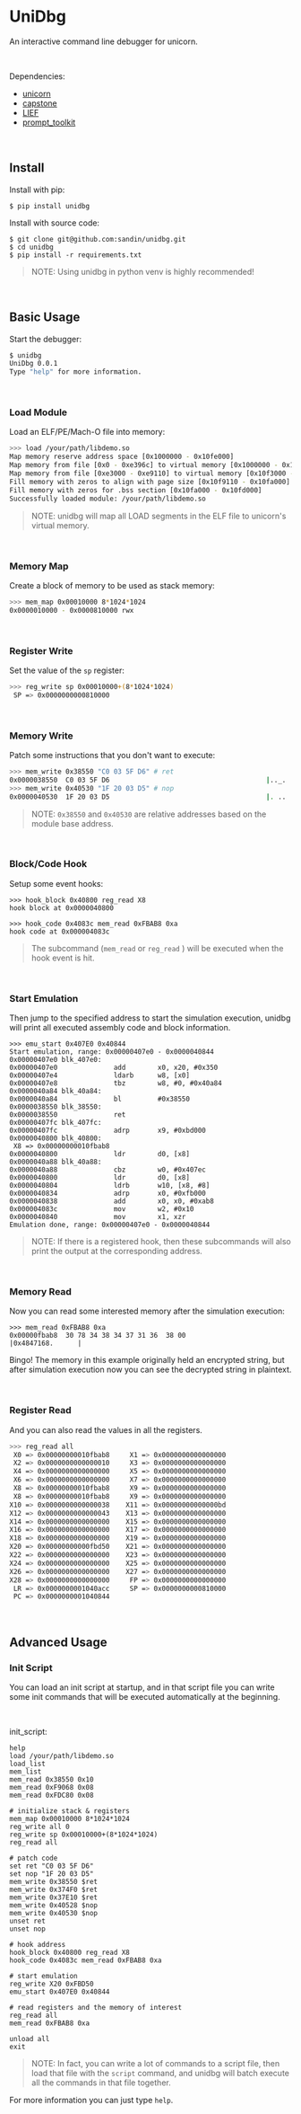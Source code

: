 # UniDbg

An interactive command line debugger for unicorn.

​      

Dependencies:

* [unicorn](https://github.com/unicorn-engine/unicorn)
* [capstone](https://github.com/capstone-engine/capstone)
* [LIEF](https://github.com/lief-project/LIEF)
* [prompt_toolkit](https://github.com/prompt-toolkit/python-prompt-toolkit)

​              

## Install

Install with pip:
```
$ pip install unidbg
```

Install with source code:
```
$ git clone git@github.com:sandin/unidbg.git
$ cd unidbg
$ pip install -r requirements.txt
```

> NOTE: Using unidbg in python venv is highly recommended!

​                          

## Basic Usage

Start the debugger:

```bash
$ unidbg
UniDbg 0.0.1
Type "help" for more information.
```

​                                  

### Load Module

Load an ELF/PE/Mach-O file into memory:

```bash
>>> load /your/path/libdemo.so
Map memory reserve address space [0x1000000 - 0x10fe000]
Map memory from file [0x0 - 0xe396c] to virtual memory [0x1000000 - 0x10e396c]
Map memory from file [0xe3000 - 0xe9110] to virtual memory [0x10f3000 - 0x10f9110]
Fill memory with zeros to align with page size [0x10f9110 - 0x10fa000]
Fill memory with zeros for .bss section [0x10fa000 - 0x10fd000]
Successfully loaded module: /your/path/libdemo.so
```
> NOTE: unidbg will map all LOAD segments in the ELF file to unicorn's virtual memory.

​              

### Memory Map 

Create a block of memory to be used as stack memory:

```bash
>>> mem_map 0x00010000 8*1024*1024
0x0000010000 - 0x0000810000 rwx
```

​               

### Register Write

Set the value of the `sp` register:

```bash
>>> reg_write sp 0x00010000+(8*1024*1024)
 SP => 0x0000000000810000    
```

​                    

### Memory Write

Patch some instructions that you don't want to execute:

```bash
>>> mem_write 0x38550 "C0 03 5F D6" # ret
0x0000038550  C0 03 5F D6                                       |.._.            |
>>> mem_write 0x40530 "1F 20 03 D5" # nop
0x0000040530  1F 20 03 D5                                       |. ..            |
```

> NOTE: `0x38550` and `0x40530` are relative addresses based on the module base address.

​                   

### Block/Code Hook

Setup some event hooks:

```
>>> hook_block 0x40800 reg_read X8
hook block at 0x0000040800
   
>>> hook_code 0x4083c mem_read 0xFBAB8 0xa
hook code at 0x000004083c
```

> The subcommand (`mem_read` or `reg_read` ) will be executed when the hook event is hit.

​                   

### Start Emulation

Then jump to the specified address to start the simulation execution, unidbg will print all executed assembly code and block information.

```
>>> emu_start 0x407E0 0x40844
Start emulation, range: 0x00000407e0 - 0x0000040844
0x00000407e0 blk_407e0:
0x00000407e0              add        x0, x20, #0x350
0x00000407e4              ldarb      w8, [x0]
0x00000407e8              tbz        w8, #0, #0x40a84
0x0000040a84 blk_40a84:
0x0000040a84              bl         #0x38550
0x0000038550 blk_38550:
0x0000038550              ret     
0x00000407fc blk_407fc:
0x00000407fc              adrp       x9, #0xbd000
0x0000040800 blk_40800:
 X8 => 0x00000000010fbab8     
0x0000040800              ldr        d0, [x8]
0x0000040a88 blk_40a88:
0x0000040a88              cbz        w0, #0x407ec 
0x0000040800              ldr        d0, [x8]
0x0000040804              ldrb       w10, [x8, #8]
0x0000040834              adrp       x0, #0xfb000
0x0000040838              add        x0, x0, #0xab8
0x000004083c              mov        w2, #0x10
0x0000040840              mov        x1, xzr
Emulation done, range: 0x00000407e0 - 0x0000040844
```

> NOTE: If there is a registered hook, then these subcommands will also print the output at the corresponding address.

​            

### Memory Read         

Now you can read some interested memory after the simulation execution:

```
>>> mem_read 0xFBAB8 0xa
0x00000fbab8  30 78 34 38 34 37 31 36  38 00                    |0x4847168.      |
```

Bingo! The memory in this example originally held an encrypted string, but after simulation execution now you can see the decrypted string in plaintext.

​            

### Register Read

And you can also read the values in all the registers.

```bash
>>> reg_read all
 X0 => 0x00000000010fbab8     X1 => 0x0000000000000000    
 X2 => 0x0000000000000010     X3 => 0x0000000000000000    
 X4 => 0x0000000000000000     X5 => 0x0000000000000000    
 X6 => 0x0000000000000000     X7 => 0x0000000000000000    
 X8 => 0x00000000010fbab8     X9 => 0x0000000000000000    
 X8 => 0x00000000010fbab8     X9 => 0x0000000000000000    
X10 => 0x0000000000000038    X11 => 0x00000000000000bd    
X12 => 0x0000000000000043    X13 => 0x0000000000000000    
X14 => 0x0000000000000000    X15 => 0x0000000000000000    
X16 => 0x0000000000000000    X17 => 0x0000000000000000    
X18 => 0x0000000000000000    X19 => 0x0000000000000000    
X20 => 0x00000000000fbd50    X21 => 0x0000000000000000    
X22 => 0x0000000000000000    X23 => 0x0000000000000000    
X24 => 0x0000000000000000    X25 => 0x0000000000000000    
X26 => 0x0000000000000000    X27 => 0x0000000000000000    
X28 => 0x0000000000000000     FP => 0x0000000000000000    
 LR => 0x0000000001040acc     SP => 0x0000000000810000    
 PC => 0x0000000001040844  
```

​           

## Advanced Usage

### Init Script

You can load an init script at startup, and in that script file you can write some init commands that will be executed automatically at the beginning.

​        

init_script:

```
help
load /your/path/libdemo.so
load_list
mem_list
mem_read 0x38550 0x10
mem_read 0xF9068 0x08
mem_read 0xFDC80 0x08

# initialize stack & registers
mem_map 0x00010000 8*1024*1024
reg_write all 0
reg_write sp 0x00010000+(8*1024*1024)
reg_read all

# patch code
set ret "C0 03 5F D6"
set nop "1F 20 03 D5"
mem_write 0x38550 $ret
mem_write 0x374F0 $ret
mem_write 0x37E10 $ret
mem_write 0x40528 $nop
mem_write 0x40530 $nop
unset ret
unset nop

# hook address
hook_block 0x40800 reg_read X8
hook_code 0x4083c mem_read 0xFBAB8 0xa

# start emulation
reg_write X20 0xFBD50
emu_start 0x407E0 0x40844

# read registers and the memory of interest
reg_read all
mem_read 0xFBAB8 0xa

unload all
exit
```

> NOTE: In fact, you can write a lot of commands to a script file, then load that file with the `script` command, and unidbg will batch execute all the commands in that file together. 

For more information you can just type `help`.